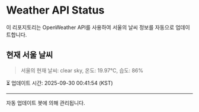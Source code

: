 
# Weather API Status

이 리포지토리는 OpenWeather API를 사용하여 서울의 날씨 정보를 자동으로 업데이트합니다.

## 현재 서울 날씨
> 서울의 현재 날씨: clear sky, 온도: 19.97°C, 습도: 86%

⏳ 업데이트 시간: 2025-09-30 00:41:54 (KST)

---
자동 업데이트 봇에 의해 관리됩니다.
